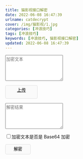 ```yaml
---
title: 猫影视接口解密
date: 2022-06-08 16:47:39
urlname: catdecrypt
cover: /img/猫影视/1.jpg
categories: [冲浪技巧]
tags: [冲浪技巧]
keywords: [冲浪技巧, 猫影视接口解密]
updated: 2022-06-08 16:47:39
---
```


<textarea rows="5" class="txt" placeholder="加密文本"></textarea><br>

<a href="javascript:;" id="uploadbtn">上传<input type="file" id="fileInput"></a>

<textarea rows="5" class="res" placeholder="解密结果"></textarea>

<input type="checkbox" id="isb64">加密文本是否是 Base64 加密</input>

<button class="btn"><span>解密</span></button><br>

<style>.btn{width:5rem;height:2rem;line-height:1.2rem;background:#fafafa;border:1px solid#ddd;border-radius:4px;overflow:hidden;display:inline-block}#uploadbtn{position:relative;text-align:center;width:5rem;height:2rem;line-height:1.2rem;color:black!important;padding:4px 10px;cursor:pointer!important;background:#fafafa;border:1px solid#ddd;border-radius:4px;overflow:hidden;display:inline-block}#uploadbtn input{position:absolute;left:0;top:0;width:5rem;height:100%;opacity:0}#uploadbtn:hover{color:#444;background:#eee;border-color:#ccc;text-decoration:none!important}</style>

<script src="https://cdn.bootcss.com/crypto-js/4.0.0/crypto-js.min.js"></script>
<script>
let btn = document.querySelector('.btn');
let txt = document.querySelector('.txt');
let res = document.querySelector('.res');
let upload = document.querySelector('.upload');
let isb64 = document.querySelector('#isb64');

document.getElementById('fileInput').addEventListener('change', function a() {
    let reader = new FileReader();
    reader.onload = function fileReadCompleted() {
        txt.value = reader.result;
    };
    reader.readAsText(this.files[0]);
});

btn.addEventListener('click', () => {
    if (txt.value != null && txt.value.trim() != '') {
        res.value = decrypt(txt.value, isb64.checked)
    }
})

function decrypt(txt, b64) {
    var encryptedData = txt;
    if (encryptedData.indexOf("**") != -1) {
        encryptedData = encryptedData.substring(encryptedData.indexOf("**") + 2);
    }
    if (b64) {
        encryptedData = window.atob(txt);
        if (encryptedData.startsWith("{")) {
            return encryptedData;
        }
    }
    var dataArr = encryptedData.split('');
    var prefixCode = CryptoJS.enc.Utf8.parse("$#").toString();
    var suffixCode = CryptoJS.enc.Utf8.parse("#$").toString();
    var pwdMix = dataArr.splice(0, encryptedData.indexOf(suffixCode) + 4).join('');
    var roundtimeInHax = dataArr.splice(dataArr.length - 26, 26).join('');
    var encryptedText = dataArr.join('');
    var pwdInHax = pwdMix.substring(prefixCode.length, pwdMix.length - suffixCode.length);
    var roundTime = CryptoJS.enc.Utf8.stringify(CryptoJS.enc.Hex.parse(roundtimeInHax));
    var pwd = CryptoJS.enc.Utf8.stringify(CryptoJS.enc.Hex.parse(pwdInHax));
    var iv = CryptoJS.enc.Utf8.parse(roundTime.padEnd(16, '0'));
    var pkBlocks = CryptoJS.enc.Utf8.parse(pwd.padEnd(16, '0'));
    var cipherParams = CryptoJS.lib.CipherParams.create({
        ciphertext: CryptoJS.enc.Hex.parse(encryptedText)
    });
    var decryptedData = CryptoJS.enc.Utf8.stringify(
        CryptoJS.AES.decrypt(cipherParams, pkBlocks, {
            'iv': iv,
            'mode': CryptoJS.mode.CBC,
            'padding': CryptoJS.pad.Pkcs7
        })
    );
    return decryptedData;
}
</script>
